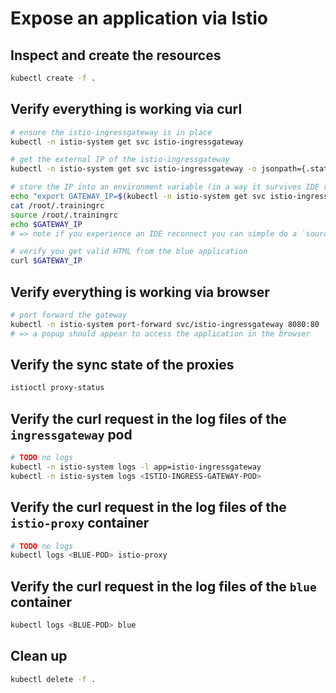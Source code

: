 # Expose an application via Istio

## Inspect and create the resources

```bash
kubectl create -f .
```

## Verify everything is working via curl

```bash
# ensure the istio-ingressgateway is in place
kubectl -n istio-system get svc istio-ingressgateway

# get the external IP of the istio-ingressgateway
kubectl -n istio-system get svc istio-ingressgateway -o jsonpath={.status.loadBalancer.ingress[0].ip}

# store the IP into an environment variable (in a way it survives IDE reconnects ;) )
echo "export GATEWAY_IP=$(kubectl -n istio-system get svc istio-ingressgateway -o jsonpath={.status.loadBalancer.ingress[0].ip})" >> /root/.trainingrc
cat /root/.trainingrc
source /root/.trainingrc
echo $GATEWAY_IP
# => note if you experience an IDE reconnect you can simple do a `source /root/.trainingrc`

# verify you get valid HTML from the blue application
curl $GATEWAY_IP
```

## Verify everything is working via browser

```bash
# port forward the gateway
kubectl -n istio-system port-forward svc/istio-ingressgateway 8080:80
# => a popup should appear to access the application in the browser
```

## Verify the sync state of the proxies

```bash
istioctl proxy-status
```

## Verify the curl request in the log files of the `ingressgateway` pod

```bash
# TODO no logs
kubectl -n istio-system logs -l app=istio-ingressgateway
kubectl -n istio-system logs <ISTIO-INGRESS-GATEWAY-POD>
```

## Verify the curl request in the log files of the `istio-proxy` container

```bash
# TODO no logs
kubectl logs <BLUE-POD> istio-proxy
```

## Verify the curl request in the log files of the `blue` container

```bash
kubectl logs <BLUE-POD> blue
```

## Clean up

```bash
kubectl delete -f .
```
